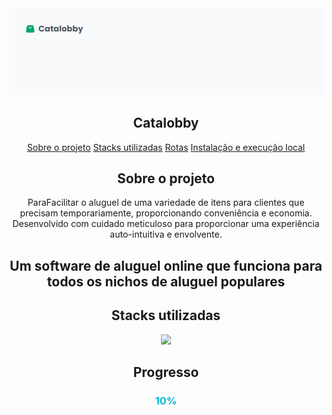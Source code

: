 <img src="ui_01.png">

<h2 align="center">Catalobby</h1>

  <p align="center" id="menu">
    <a href="#sobre-o-projeto">Sobre o projeto</a>
    <a href="#stacks-utilizadas">Stacks utilizadas</a>
        <a href="#rotas">Rotas</a>
    <a href="#instalação-e-execução-local">Instalação e execução local</a>
  </p>

  <h2 align="center" id="sobre-o-projeto">Sobre o projeto</h2>

  <p align="center">
  ParaFacilitar o aluguel de uma variedade de itens para clientes que precisam temporariamente, proporcionando conveniência e economia. Desenvolvido com cuidado meticuloso para proporcionar uma experiência auto-intuitiva e envolvente.
  <h2>
 <p align="center">
Um software de aluguel online que funciona para todos os nichos de aluguel populares
</p>

  <h2 align="center" id="stacks-utilizadas">Stacks utilizadas</h2>
<p align="center">
  <a href="https://skillicons.dev">
    <img src="https://skillicons.dev/icons?i=git,docker,ts,netlify,nodejs,postgres,prisma,react,redux,supabase,tailwind,figma" />
  </a>
</p>

<h2 align="center">Progresso</h2>
<h3 align="center"  style="color: #00b8d9">
    10%
</h3>
